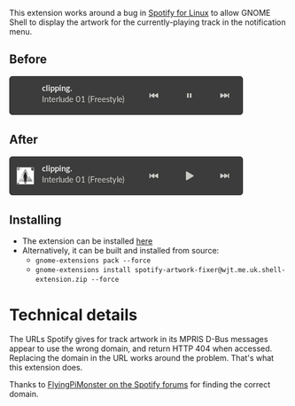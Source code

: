 This extension works around a bug in [Spotify for
Linux](https://www.spotify.com/us/download/linux/) to allow GNOME Shell to
display the artwork for the currently-playing track in the notification menu.

## Before

!["Now Playing" notification without artwork](./gnome-spotify-without-artwork.png)

## After

!["Now Playing" notification with artwork](./gnome-spotify-with-artwork.png)

## Installing
 - The extension can be installed [here](https://extensions.gnome.org/extension/4055/spotify-artwork-fixer/)
 - Alternatively, it can be built and installed from source:
   - `gnome-extensions pack --force`
   - `gnome-extensions install spotify-artwork-fixer@wjt.me.uk.shell-extension.zip --force`

# Technical details

The URLs Spotify gives for track artwork in its MPRIS D-Bus messages appear to
use the wrong domain, and return HTTP 404 when accessed. Replacing the domain
in the URL works around the problem. That's what this extension does.

Thanks to [FlyingPiMonster on the Spotify
forums](https://community.spotify.com/t5/Desktop-Linux/Album-art-missing-from-notifications/m-p/4985666/highlight/true#M19705)
for finding the correct domain.


